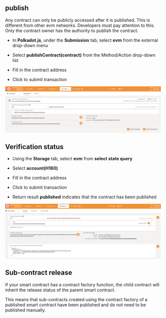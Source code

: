 

## publish

Any contract can only be publicly accessed after it is published. This is different from other evm networks. Developers must pay attention to this. Only the contract owner has the authority to publish the contract.

- In **Polkadot.js**, under the **Submission** tab, select **evm** from the external drop-down menu

- Select **publishContract(contract)** from the Method/Action drop-down list

- Fill in the contract address

- Click to submit transaction


![](img/publish.png)

## Verification status


- Using the **Storage** tab, select **evm** from **select state query**

- Select **account(H160)**

- Fill in the contract address

- Click to submit transaction

- Return result **published** indicates that the contract has been published

![alt text](img/publish-1.png)

## Sub-contract release

If your smart contract has a contract factory function, the child contract will inherit the release status of the parent smart contract.

This means that sub-contracts created using the contract factory of a published smart contract have been published and do not need to be published manually.